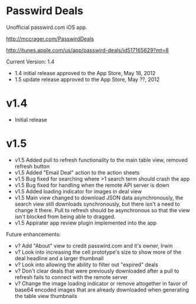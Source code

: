 Passwird Deals
======================

Unofficial passwird.com iOS app.

http://mccrager.com/PasswirdDeals

http://itunes.apple.com/us/app/passwird-deals/id517165629?mt=8

Current Version: 1.4

- 1.4 initial release approved to the App Store, May 18, 2012
- 1.5  update release approved to the App Store, May ??, 2012

v1.4
====
- Initial release

v1.5
====
- v1.5 Added pull to refresh functionality to the main table view, removed refresh button
- v1.5 Added "Email Deal" action to the action sheets
- v1.5 Bug fixed for searching where >1 search term should crash the app
- v1.5 Bug fixed for handling when the remote API server is down
- v1.5 Added loading indicator for images in deal view
- v1.5 Main view changed to download JSON data asynchronously, the search view still downloads synchronously, but there isn't a need to change it there. Pull to refresh should be asynchronous so that the view isn't blocked from being able to dragged.
- v1.5 Appirater app review plugin implemented into the app

Future enhancements:
- v? Add "About" view to credit passwird.com and it's owner, Irwin
- v? Look into increasing the cell prototype's size to show more of the deal headline and a larger thumbnail
- v? Look into allowing the ability to filter out "expired" deals
- v? Don't clear deals that were previously downloaded after a pull to refresh fails to connect with the remote server
- v? Change the image loading indicator or remove altogether in favor of base64 encoded images that are already downloaded when generating the table view thumbnails